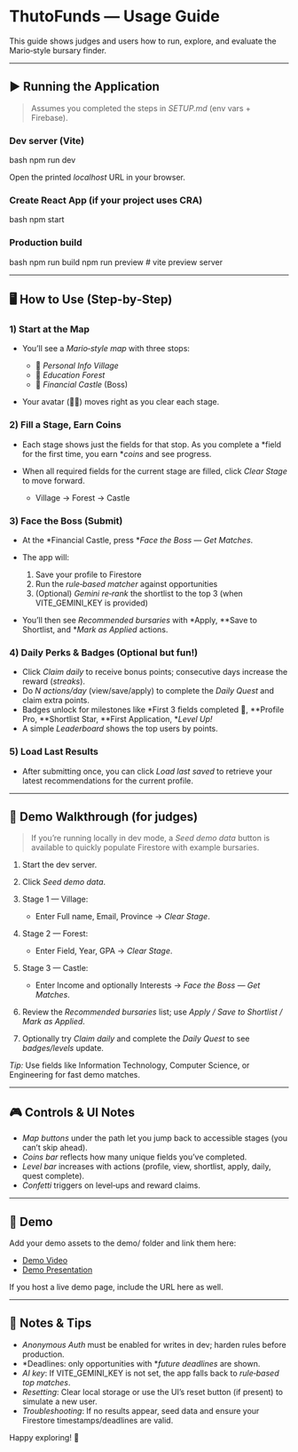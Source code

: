 # ThutoFunds — Usage Guide

This guide shows judges and users how to run, explore, and evaluate the Mario‑style bursary finder.

---

## ▶ Running the Application

> Assumes you completed the steps in *SETUP.md* (env vars + Firebase).

### Dev server (Vite)

bash
npm run dev


Open the printed *localhost* URL in your browser.

### Create React App (if your project uses CRA)

bash
npm start


### Production build

bash
npm run build
npm run preview   # vite preview server


---

## 🖥 How to Use (Step‑by‑Step)

### 1) Start at the Map

* You’ll see a *Mario‑style map* with three stops:

  * 🏡 *Personal Info Village*
  * 🌲 *Education Forest*
  * 🏰 *Financial Castle* (Boss)
* Your avatar (🧑‍🎓) moves right as you clear each stage.

### 2) Fill a Stage, Earn Coins

* Each stage shows just the fields for that stop. As you complete a *field for the first time, you earn **coins* and see progress.
* When all required fields for the current stage are filled, click *Clear Stage* to move forward.

  * Village → Forest → Castle

### 3) Face the Boss (Submit)

* At the *Financial Castle, press **Face the Boss — Get Matches*.
* The app will:

  1. Save your profile to Firestore
  2. Run the *rule‑based matcher* against opportunities
  3. (Optional) *Gemini re‑rank* the shortlist to the top 3 (when VITE_GEMINI_KEY is provided)
* You’ll then see *Recommended bursaries* with *Apply, **Save to Shortlist, and **Mark as Applied* actions.

### 4) Daily Perks & Badges (Optional but fun!)

* Click *Claim daily* to receive bonus points; consecutive days increase the reward (*streaks*).
* Do *N actions/day* (view/save/apply) to complete the *Daily Quest* and claim extra points.
* Badges unlock for milestones like *First 3 fields completed 🍄, **Profile Pro, **Shortlist Star, **First Application, **Level Up!*
* A simple *Leaderboard* shows the top users by points.

### 5) Load Last Results

* After submitting once, you can click *Load last saved* to retrieve your latest recommendations for the current profile.

---

## 🌱 Demo Walkthrough (for judges)

> If you’re running locally in dev mode, a *Seed demo data* button is available to quickly populate Firestore with example bursaries.

1. Start the dev server.
2. Click *Seed demo data*.
3. Stage 1 — Village:

   * Enter Full name, Email, Province → *Clear Stage*.
4. Stage 2 — Forest:

   * Enter Field, Year, GPA → *Clear Stage*.
5. Stage 3 — Castle:

   * Enter Income and optionally Interests → *Face the Boss — Get Matches*.
6. Review the *Recommended bursaries* list; use *Apply / Save to Shortlist / Mark as Applied*.
7. Optionally try *Claim daily* and complete the *Daily Quest* to see *badges/levels* update.

*Tip:* Use fields like Information Technology, Computer Science, or Engineering for fast demo matches.

---

## 🎮 Controls & UI Notes

* *Map buttons* under the path let you jump back to accessible stages (you can’t skip ahead).
* *Coins bar* reflects how many unique fields you’ve completed.
* *Level bar* increases with actions (profile, view, shortlist, apply, daily, quest complete).
* *Confetti* triggers on level‑ups and reward claims.

---

## 🎥 Demo

Add your demo assets to the demo/ folder and link them here:

* [Demo Video](../demo/demo.mp4)
* [Demo Presentation](../demo/demo.pptx)

If you host a live demo page, include the URL here as well.

---

## 📌 Notes & Tips

* *Anonymous Auth* must be enabled for writes in dev; harden rules before production.
* *Deadlines: only opportunities with **future deadlines* are shown.
* *AI key*: If VITE_GEMINI_KEY is not set, the app falls back to *rule‑based top matches*.
* *Resetting*: Clear local storage or use the UI’s reset button (if present) to simulate a new user.
* *Troubleshooting*: If no results appear, seed data and ensure your Firestore timestamps/deadlines are valid.

Happy exploring! 🎉
